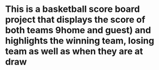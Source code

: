 # This is a basketball score board project that displays the score of both teams 9home and guest) and highlights the winning team, losing team as well as when they are at draw

